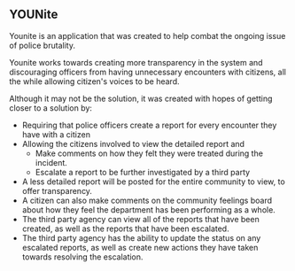 ## YOUNite

Younite is an application that was created to help combat the ongoing issue of police brutality. 

Younite works towards creating more transparency in the system and discouraging officers from 
having unnecessary encounters with citizens, all the while allowing citizen's voices to be heard.

Although it may not be the solution, it was created with hopes of getting closer to a solution by:
  - Requiring that police officers create a report for every encounter they have with a citizen
  - Allowing the citizens involved to view the detailed report and
    - Make comments on how they felt they were treated during the incident.
    - Escalate a report to be further investigated by a third party
  - A less detailed report will be posted for the entire community to view, to offer transparency.
  - A citizen can also make comments on the community feelings board about how they feel the department 
    has been performing as a whole.
  - The third party agency can view all of the reports that have been created, as well as the reports 
    that have been escalated. 
  - The third party agency has the ability to update the status on any escalated reports, as well as
    create new actions they have taken towards resolving the escalation. 
    

